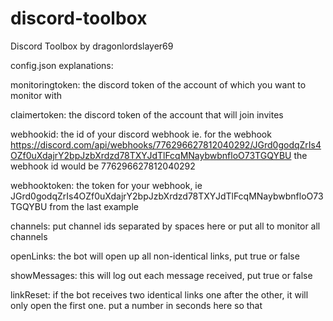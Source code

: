# discord-toolbox
Discord Toolbox by dragonlordslayer69

config.json explanations:

monitoringtoken: the discord token of the account of which you want to monitor with

claimertoken: the discord token of the account that will join invites

webhookid: the id of your discord webhook ie. for the webhook   
https://discord.com/api/webhooks/776296627812040292/JGrd0godqZrIs4OZf0uXdajrY2bpJzbXrdzd78TXYJdTlFcqMNaybwbnfloO73TGQYBU the webhook id would be 776296627812040292

webhooktoken: the token for your webhook, ie JGrd0godqZrIs4OZf0uXdajrY2bpJzbXrdzd78TXYJdTlFcqMNaybwbnfloO73TGQYBU from the last example

channels: put channel ids separated by spaces here or put all to monitor all channels

openLinks: the bot will open up all non-identical links, put true or false

showMessages: this will log out each message received, put true or false

linkReset: if the bot receives two identical links one after the other, it will only open the first one. put a number in seconds here so that 

